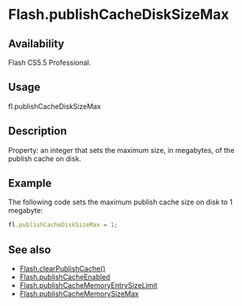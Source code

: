# Flash.publishCacheDiskSizeMax

## Availability

Flash CS5.5 Professional.

## Usage

fl.publishCacheDiskSizeMax

## Description

Property: an integer that sets the maximum size, in megabytes, of the publish cache on disk.

## Example

The following code sets the maximum publish cache size on disk to 1 megabyte:

```javascript
fl.publishCacheDiskSizeMax = 1;
```

## See also

- [Flash.clearPublishCache()](../Flash_object/Flash5.md)
- [Flash.publishCacheEnabled](../Flash_object/Flash51.md)
- [Flash.publishCacheMemoryEntrySizeLimit](../Flash_object/Flash52.md)
- [Flash.publishCacheMemorySizeMax](../Flash_object/Flash53.md)
